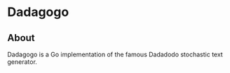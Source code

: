 # Dadagogo

## About

Dadagogo is a Go implementation of the famous Dadadodo stochastic text generator.
